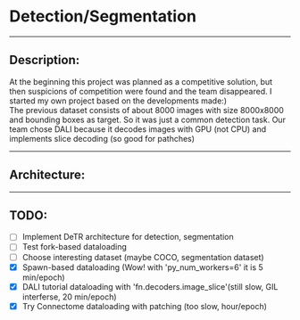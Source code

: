 # Detection/Segmentation
____
## Description:
At the beginning this project was planned as a competitive solution, but then suspicions of competition were found and the team disappeared. I started my own project based on the developments made:)\
The previous dataset consists of about 8000 images with size 8000x8000 and bounding boxes as target. So it was just a common detection task. Our team chose DALI because it decodes images with GPU (not CPU) and implements slice decoding (so good for pathches)
____
## Architecture:
____
## TODO:
- [ ] Implement DeTR architecture for detection, segmentation
- [ ] Test fork-based dataloading
- [ ] Choose interesting dataset (maybe COCO, segmentation dataset)
- [x] Spawn-based dataloading (Wow! with 'py_num_workers=6' it is 5 min/epoch)
- [x] DALI tutorial dataloading with 'fn.decoders.image_slice'(still slow, GIL interferse, 20 min/epoch)
- [x] Try Connectome dataloading with patching (too slow, hour/epoch)
